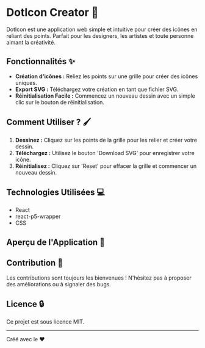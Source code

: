 # DotIcon Creator 🎨

DotIcon est une application web simple et intuitive pour créer des icônes en reliant des points. Parfait pour les designers, les artistes et toute personne aimant la créativité.

## Fonctionnalités ✨

- **Création d'icônes :** Reliez les points sur une grille pour créer des icônes uniques.
- **Export SVG :** Téléchargez votre création en tant que fichier SVG.
- **Réinitialisation Facile :** Commencez un nouveau dessin avec un simple clic sur le bouton de réinitialisation.

## Comment Utiliser ? 🖌️

1. **Dessinez :** Cliquez sur les points de la grille pour les relier et créer votre dessin.
2. **Téléchargez :** Utilisez le bouton 'Download SVG' pour enregistrer votre icône.
3. **Réinitialisez :** Cliquez sur 'Reset' pour effacer la grille et commencer un nouveau dessin.

## Technologies Utilisées 💻

- React
- react-p5-wrapper
- CSS

## Aperçu de l'Application 📸



## Contribution 🤝

Les contributions sont toujours les bienvenues ! N'hésitez pas à proposer des améliorations ou à signaler des bugs.

## Licence 🔒

Ce projet est sous licence MIT.

---

Créé avec le ❤️
